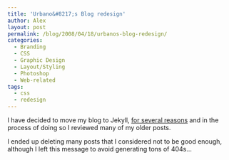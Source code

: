 ```yaml
---
title: 'Urbano&#8217;s Blog redesign'
author: Alex
layout: post
permalink: /blog/2008/04/18/urbanos-blog-redesign/
categories:
  - Branding
  - CSS
  - Graphic Design
  - Layout/Styling
  - Photoshop
  - Web-related
tags:
  - css
  - redesign
---
```

 

I have decided to move my blog to Jekyll, [for several reasons](http://carlboettiger.info/2012/05/01/Jekyll-vs-Wordpress.html) and in the process of doing so I reviewed many of my older posts.

I ended up deleting many posts that I considered not to be good enough, although I left this message to avoid generating tons of 404s... 